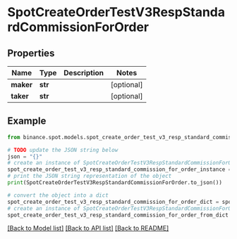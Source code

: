 # SpotCreateOrderTestV3RespStandardCommissionForOrder


## Properties

Name | Type | Description | Notes
------------ | ------------- | ------------- | -------------
**maker** | **str** |  | [optional] 
**taker** | **str** |  | [optional] 

## Example

```python
from binance.spot.models.spot_create_order_test_v3_resp_standard_commission_for_order import SpotCreateOrderTestV3RespStandardCommissionForOrder

# TODO update the JSON string below
json = "{}"
# create an instance of SpotCreateOrderTestV3RespStandardCommissionForOrder from a JSON string
spot_create_order_test_v3_resp_standard_commission_for_order_instance = SpotCreateOrderTestV3RespStandardCommissionForOrder.from_json(json)
# print the JSON string representation of the object
print(SpotCreateOrderTestV3RespStandardCommissionForOrder.to_json())

# convert the object into a dict
spot_create_order_test_v3_resp_standard_commission_for_order_dict = spot_create_order_test_v3_resp_standard_commission_for_order_instance.to_dict()
# create an instance of SpotCreateOrderTestV3RespStandardCommissionForOrder from a dict
spot_create_order_test_v3_resp_standard_commission_for_order_from_dict = SpotCreateOrderTestV3RespStandardCommissionForOrder.from_dict(spot_create_order_test_v3_resp_standard_commission_for_order_dict)
```
[[Back to Model list]](../README.md#documentation-for-models) [[Back to API list]](../README.md#documentation-for-api-endpoints) [[Back to README]](../README.md)



